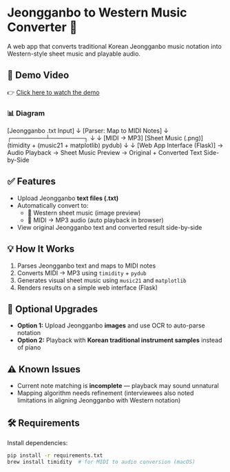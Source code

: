 # Jeongganbo to Western Music Converter 🎼

A web app that converts traditional Korean Jeongganbo music notation into Western-style sheet music and playable audio.

## 🎥 Demo Video

👉 [Click here to watch the demo](https://drive.google.com/file/d/19a9ZdDMI1TJtYmuJwA4hTnAPQUrK9U-f/view?usp=sharing)

### 📊 Diagram

[Jeongganbo .txt Input]
         ↓
[Parser: Map to MIDI Notes]
         ↓
┌────────┴────────┐
↓                 ↓
[MIDI → MP3]     [Sheet Music (.png)]
 (timidity +        (music21 + matplotlib)
   pydub)
         ↓                 ↓
       [Web App Interface (Flask)]
   → Audio Playback     → Sheet Music Preview
   → Original + Converted Text Side-by-Side



## ✅ Features

- Upload Jeongganbo **text files (.txt)**
- Automatically convert to:
  - 🎼 Western sheet music (image preview)
  - 🎵 MIDI → MP3 audio (auto playback in browser)
- View original Jeongganbo text and converted result side-by-side

## 💡 How It Works

1. Parses Jeongganbo text and maps to MIDI notes
2. Converts MIDI → MP3 using `timidity` + `pydub`
3. Generates visual sheet music using `music21` and `matplotlib`
4. Renders results on a simple web interface (Flask)

## 🧪 Optional Upgrades

- **Option 1:** Upload Jeongganbo **images** and use OCR to auto-parse notation
- **Option 2:** Playback with **Korean traditional instrument samples** instead of piano

## ⚠ Known Issues

- Current note matching is **incomplete** — playback may sound unnatural
- Mapping algorithm needs refinement (interviewees also noted limitations in aligning Jeongganbo with Western notation)

## 🛠 Requirements

Install dependencies:

```bash
pip install -r requirements.txt
brew install timidity  # for MIDI to audio conversion (macOS)
